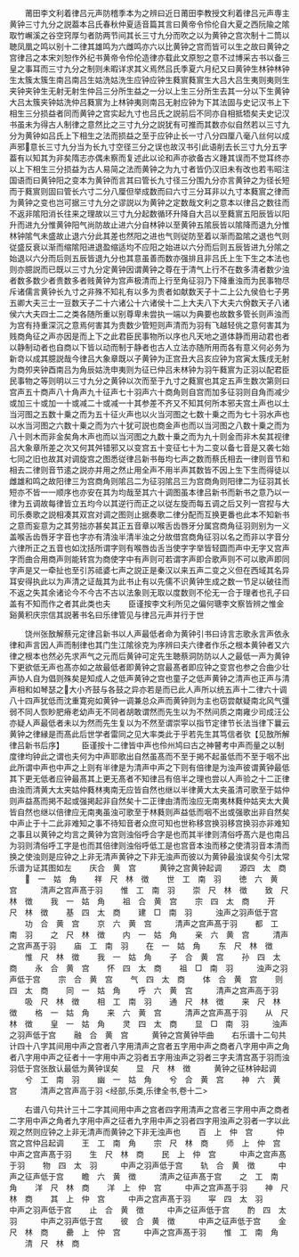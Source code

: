 <!-- { "loadSidebar": true } -->
　　莆田李文利着律吕元声防稽季本为之辨曰近日莆田李教授文利着律吕元声専主黄钟三寸九分之説葢本吕氏春秋仲夏适音篇其言曰黄帝令伶伦自大夏之西阮隃之隂取竹嶰溪之谷空窍厚匀者防两节间其长三寸九分而吹之以为黄钟之宫次制十二筒以聴凤凰之鸣以别十二律其雄鸣为六雌鸣亦六以比黄钟之宫而皆可以生之故曰黄钟之宫律吕之本宋刘恕作外纪书黄帝令伶伦造律亦载此文原恕之意不过博采古书以备三皇之事耳而三寸九分之制则未暇详求其义焉然吕氏季夏六月纪又曰黄钟生林钟林钟生太簇太簇生南吕南吕生姑洗姑洗生应钟应钟生蕤賔蕤賔生大吕大吕生夷则夷则生夹钟夹钟生无射无射生仲吕三分所生益之一分以上生三分所生去其一分以下生黄钟大吕太簇夹钟姑洗仲吕蕤賔为上林钟夷则南吕无射应钟为下其法固与史记汉书上下相生三分损益者同而黄钟之宫实起九寸也吕氏之説前后不同亦自相抵牾矣夫史记汉书虽未为得古人制律之意然比之三寸九分之説犹有可推而其数亦似自然若以三寸九分为黄钟如吕氏上下相生之法而损益之至于应钟止长一寸八分四厘八毫八丝何以成声邪意长三寸九分当为长九寸空径三分之误也故汉书引此语削去长三寸九分五字葢有以知其为非矣隋志亦偶未察而复述此以论和声亦欲备古义踵其误而不觉耳终亦以上下相生三分损益为古人易简之法而黄钟之为九寸者皆仍汉旧未有改也若韦昭注国语而曰黄钟阳之变本为黄钟而言其曰管长九寸径三分围九分亦言黄钟之为径长短而于蕤賔则固曰管长六寸二分八厘但举成数而曰六寸三分耳非以九寸本蕤賔之律而为黄钟之变也岂可据三寸九分之谬説以为黄钟之定数哉文利之意本以律吕之数往而不返非隂阳消长往来之理故以三寸九分起数循环升降自大吕以至蕤賔五阳辰皆以阳升而进九分惟黄钟阳气尚防故止进六分自林钟以至黄钟五隂辰皆以隂降而退九分惟林钟隂气未盛故止退六分此其差也然阳之进也气则従防至着以渐而盈隂之退也气则従盛反衰以渐而缩隂阳进退盈缩适均不应阳之始进以六分而后则五辰皆进九分隂之始退以六分而后则五辰皆退九分也其意虽善而数亦强排且非吕氏上生下生之本法也则亦臆説而已既以三寸九分定黄钟因谓黄钟之尊在于清气上行不在数多清者数少浊者数多数少者贵数多者贱黄钟为宫声极清而上行至角征羽乃下降重浊而为民事物尽斥诸儒言黄钟长九寸之非殊不知礼有以多为贵者如献数天子十二上公九侯伯七子男五卿大夫三士一豆数天子二十六诸公十六诸侯十二上大夫八下大夫六佾数天子八诸侯六大夫四士二之类各随所重以别尊卑未尝执一端以为典要也故数多管长则声浊而为宫有持重深沉之意焉何害其为贵数少管短则声清而为羽有飞越轻佻之意何害其为贱商角征之声亦因是而上下之此君臣民事物所以序也凡天地之道体静而用动君也者以静制动者也自商以下皆以动而制于静者也古人立法亦随所用而各有意义何必务为新竒以成其臆説哉今律吕大象章既以子黄钟为正宫丑大吕亥应钟为宫寅太簇戌无射为商夘夹钟酉南吕为角辰姑洗申夷则为征已仲吕未林钟为羽午蕤賔为正羽以配君臣民事物之等则明以三寸九分之黄钟以次而至于九寸之蕤賔也其定五声生数次第则曰宫声五十商声八十角声九十征声七十羽声六十商角则自宫而加多征羽则自角而减少或加三十或加一十或减二十或减一十其参差不齐又不知其何所本邪夫宫土声也以土当河图之五数十乗之而为五十征火声也以火当河图之七数十乗之而为七十羽水声也以水当河图之六数十乗之而为六十犹可説也商金声也而以当河图之八数十乗之而为八十则木而非金矣角木声也而以当河图之九数十乗之而为九十则金而非木矣其视律吕大象章所差之次又何其舛错邪又以变宫五十变征七十为二变以备七音是又袭七始七同之旧也故其对调旋宫之图悉従律吕新书毎均七声之数而蔡氏相去一律则音节和相去二律则音节逺之説亦并用之然止用全声不用半声其数皆不因上生下生而得徒以雌雄和鸣之故阳律三为宫商角则隂吕二为征羽隂吕三为宫商角则阳律二为征羽其长短亦不皆一一顺序也亦安在其为均哉至其六十调图虽本律吕新书而新书之意乃以一律为五调故每律皆立五均今以其逆行而正之以従左旋而每五调之后又列一宫揑与大司乐奏歌之説相凑其双宫对调之图则止据奏歌二律分配而互换更番也此本不知新书之意而妄意为之其劳拙亦甚矣其正五音章以喉舌齿唇牙分属宫商角征羽则别为一义盖喉舌齿唇牙字音也字亦有清浊半清半浊之分故借宫商角征羽以名之而非以字音分六律所正之五音也如沈括所谓字则有喉唇齿舌当使字字举皆轻圆而声中无字又宫声字而曲合用商声则能转宫为商使字中有声则可若谓字声即合歌声则不可以歌声即同字声是又一牵扯也至引苏祗婆七声之説正是秦汉以来五声二变之义但在西域其名异耳安得执此以为声清之证哉其为此书止有以先儒不识黄钟生成之数一节足以破往而不返之失其余诸论今不今古不古以法象则无取以度数则不伦无一合于理者也孔子曰盖有不知而作之者其此类也夫
　　臣谨按李文利所见之偏何瑭李文察皆辨之惟金谿黄积庆宗信其説著书名曰乐律管见与律吕元声并行于世

　　饶州张敔解蔡元定律吕新书以人声最低者命为黄钟引书曰诗言志歌永言声依永律和声言因人声而制律也其门生江隂徐克为序辨曰夫六律者作乐之根本黄钟者又六律之根本也然必先求声气之元而后黄钟可定先生聴蔡洞防防以人之最低一声为黄钟下更欲低无声也髙亦如之故最低者即黄钟之宫最髙者即应钟之变宫也参之合曲少壮声协人自为倡则殊矣是知成人之低声黄钟之宫也童子之低声黄钟之清声也正声与清声相和如琴瑟之大小齐鼓与各鼓之异亦若是而已此人声所以统五声十二律六十调八十四声犹低而沈重寛宛如黄钟一调兼总众声而黄钟则为主也窃尝献疑南北风气彊弱不同人恢眇肥瘠老幼声无不同者胡敢谓然而先生以为不然间质之南雍少司成汪公亦疑人声最低者未以为然而先生复以为不然至谓崇寜以指节定律节长法当律下曩云黄钟之律縁是而髙此后世学者雷同之见大率类此于乎若先生其笃信者欤【见敔所解律吕新书后序】
　　臣谨按十二律皆中声也伶州鸠曰古之神瞽考中声而量之以制度律均钟此之谓也夫何为中声耶歌出自然虽髙而不至于掲不起虽低而不至于咽不出此所谓中声也中声之上则有半律是为清声中声之下则有倍律是为浊声彼谓黄钟最低其下更无低者应钟最髙其上更无髙者不知律吕有倍半之理也尝以人声验之十二正律由浊而清黄大太夹姑仲蕤林夷南无应皆自然也继以半律黄大太夹虽清可歌至于姑仲则声益髙而掲不起或强掲起非自然矣十二正律由清而浊应无南夷林蕤仲姑夹太大黄皆自然也继以倍律应无南夷虽浊可歌至于林蕤则声益低而咽不出或强歌出非自然矣中声止于十二此非难知之事不待知音者众庶可知也世称移宫换羽移宫换羽亦非难知之事且以黄钟之均言之黄钟为宫则浊俗呼合字是也而其半律则清俗呼髙六是也南吕为羽则清俗呼工字是也而其倍律则浊俗呼低工是也宫音本浊而移之使清羽音本清而换之使浊则是应钟之上非无清声黄钟之下非无浊声而彼以为黄钟最浊误矣今引太常乐谱为证其图如左
　　庆合　黄　宫　　　黄钟之宫黄钟起调
　　源四　太　商
　　　一　姑　角
　　祥　尺　林　徴
　　世　工　南　羽
　　徳　六　黄　宫　　　清声之宫声髙于羽
　　惟　工　南　羽
　　崇　尺　林　徴
　　致　尺　林　徴
　　我　一　姑　角
　　祖　合　黄　宫
　　宗　四　太　商
　　开　尺　林　徴
　　基　四　太　商
　　建　□　南　羽　　　浊声之羽声低于宫
　　功　合　黄　宫
　　京　六　黄　宫　　　清声之宫声髙于羽
　　都　工　南　羽
　　之　尺　林　徴
　　内　一　姑　角
　　亲　六　黄　宫　　　清声之宫声髙于羽
　　庙　工　南　羽
　　在　一　姑　角
　　东　尺　林　徴
　　惟　尺　林　徴
　　我　一　姑　角
　　子　合　黄　宫
　　孙　四　太　商
　　永　合　黄　宫
　　怀　四　太　商
　　祖　□　南　羽　　　浊声之羽声低于宫
　　宗　合　黄　宫
　　气　四　太　商
　　体　合　黄　宫
　　则　四　太　商
　　同　一　姑　角
　　呼　六　黄　宫　　　清声之宫声高于羽
　　吸　尺　林　徴
　　相　工　南　羽
　　通　尺　林　徴
　　来　尺　林　徴
　　格　一　姑　角
　　来　六　黄　宫　　　清声之宫声髙于羽
　　从　尺　林　徴
　　皇　一　姑　角
　　灵　四　太　商
　　显　□　南　羽　　　浊声之羽声低于宫
　　融　合　黄　宫　　　黄钟之宫黄钟毕曲
　　右乐谱十二句共计四十八字其间用中声之宫者八字用清声之宫者五字用中声之商者八字用中声之角者八字用中声之征者十一字用中声之羽者五字用浊声之羽者三字夫清宫髙于羽而浊羽低于宫张敔认最低为黄钟误矣
　　显　尺　林　徴　　　黄钟之征林钟起调
　　兮　工　南　羽
　　幽　一　姑　角
　　兮　合　黄　宫
　　神　六　黄　宫　　　清声之宫声高于羽
<经部,乐类,乐律全书,卷十二>

　　右谱八句共计三十二字其间用中声之宫者四字用清声之宫者三字用中声之商者二字用中声之角者九字用中声之征者九字用中声之羽者四字用浊声之羽者一字以此观之然则应钟之上非无清声而黄钟之下非无浊声也
　　百　上　仲　宫　　　仲宫之宫仲吕起调
　　王　工　南　角
　　宗　尺　林　商
　　师　上　仲　宫　　　中声之宫声髙于羽
　　生　尺　林　商
　　民　上　仲　宫　　　中声之宫声髙于羽
　　物　四　太　羽　　　中声之羽声低于宫
　　轨　合　黄　徴　　　中声之征声低于宫
　　瞻　六　黄　徴　　　清声之征声髙于宫
　　之　工　南　角
　　洋　尺　林　商
　　洋　上　仲　宫　　　中声之宫声髙于羽
　　神　尺　林　商
　　其　上　仲　宫　　　中声之宫声髙于羽
　　寜　四　太　羽　　　中声之羽声低于宫
　　止　合　黄　徴　　　中声之征声低于宫
　　酌　四　太　羽　　　中声之羽声低于宫
　　彼　合　黄　徴　　　中声之征声低于宫
　　金　尺　林　商
　　罍　上　仲　宫　　　中声之宫声髙于羽
　　惟　工　南　角
　　清　尺　林　商
